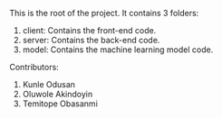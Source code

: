 This is the root of the project.
It contains 3 folders:
1. client: Contains the front-end code.
2. server: Contains the back-end code.
3. model: Contains the machine learning model code.

Contributors:
1. Kunle Odusan
2. Oluwole Akindoyin
3. Temitope Obasanmi
